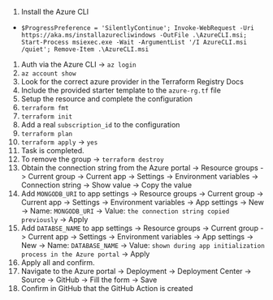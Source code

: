 1. Install the Azure CLI
- `$ProgressPreference = 'SilentlyContinue'; Invoke-WebRequest -Uri https://aka.ms/installazurecliwindows -OutFile .\AzureCLI.msi; Start-Process msiexec.exe -Wait -ArgumentList '/I AzureCLI.msi /quiet'; Remove-Item .\AzureCLI.msi`
1. Auth via the Azure CLI -> `az login`
2. `az account show`
3. Look for the correct azure provider in the Terraform Registry Docs
4. Include the provided starter template to the `azure-rg.tf` file
5. Setup the resource and complete the configuration
6. `terraform fmt`
7. `terraform init` 
8. Add a real `subscription_id` to the configuration
9. `terraform plan`
10. `terraform apply` -> `yes`
11. Task is completed.
12. To remove the group -> `terraform destroy`
13. Obtain the connection string from the Azure portal -> Resource groups -> Current group -> Current app -> Settings -> Environment variables -> Connection string -> Show value -> Copy the value
14. Add `MONGODB_URI` to app settings -> Resource groups -> Current group -> Current app -> Settings -> Environment variables -> App settings -> New -> Name: `MONGODB_URI` -> Value: `the connection string copied previously` -> Apply
15. Add `DATABSE_NAME` to app settings -> Resource groups -> Current group -> Current app -> Settings -> Environment variables -> App settings -> New -> Name: `DATABASE_NAME` -> Value: `shown during app initialization process in the Azure portal` -> Apply
16. Apply all and confirm.
17. Navigate to the Azure portal -> Deployment -> Deployment Center -> Source -> GitHub -> Fill the form -> Save
18. Confirm in GitHub that the GitHub Action is created